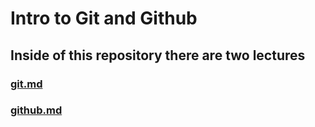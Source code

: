 # Intro to Git and Github

## Inside of this repository there are two lectures
### [git.md](https://git.generalassemb.ly/sei-nyc-bees/intro-git-github/blob/master/git.md)
### [github.md](https://git.generalassemb.ly/sei-nyc-bees/intro-git-github/blob/master/github.md)

